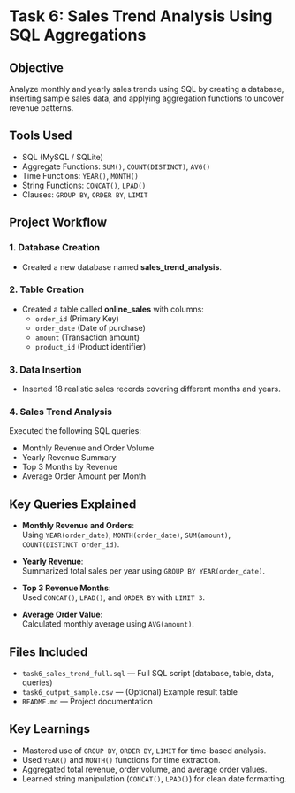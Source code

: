# Task 6: Sales Trend Analysis Using SQL Aggregations

##  Objective
Analyze monthly and yearly sales trends using SQL by creating a database, inserting sample sales data, and applying aggregation functions to uncover revenue patterns.

##  Tools Used
- SQL (MySQL / SQLite)
- Aggregate Functions: `SUM()`, `COUNT(DISTINCT)`, `AVG()`
- Time Functions: `YEAR()`, `MONTH()`
- String Functions: `CONCAT()`, `LPAD()`
- Clauses: `GROUP BY`, `ORDER BY`, `LIMIT`

##  Project Workflow

### 1. Database Creation
- Created a new database named **sales_trend_analysis**.

### 2. Table Creation
- Created a table called **online_sales** with columns:
  - `order_id` (Primary Key)
  - `order_date` (Date of purchase)
  - `amount` (Transaction amount)
  - `product_id` (Product identifier)

### 3. Data Insertion
- Inserted 18 realistic sales records covering different months and years.

### 4. Sales Trend Analysis
Executed the following SQL queries:
- Monthly Revenue and Order Volume
- Yearly Revenue Summary
- Top 3 Months by Revenue
- Average Order Amount per Month


##  Key Queries Explained

- **Monthly Revenue and Orders**:  
  Using `YEAR(order_date)`, `MONTH(order_date)`, `SUM(amount)`, `COUNT(DISTINCT order_id)`.

- **Yearly Revenue**:  
  Summarized total sales per year using `GROUP BY YEAR(order_date)`.

- **Top 3 Revenue Months**:  
  Used `CONCAT()`, `LPAD()`, and `ORDER BY` with `LIMIT 3`.

- **Average Order Value**:  
  Calculated monthly average using `AVG(amount)`.
## Files Included
- `task6_sales_trend_full.sql` — Full SQL script (database, table, data, queries)
- `task6_output_sample.csv` — (Optional) Example result table
- `README.md` — Project documentation

##  Key Learnings
- Mastered use of `GROUP BY`, `ORDER BY`, `LIMIT` for time-based analysis.
- Used `YEAR()` and `MONTH()` functions for time extraction.
- Aggregated total revenue, order volume, and average order values.
- Learned string manipulation (`CONCAT()`, `LPAD()`) for clean date formatting.
